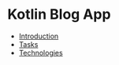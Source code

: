 # Kotlin Blog App

* [Introduction](docs/introduction/)
* [Tasks](docs/introduction/tasks.md)
* [Technologies](docs/introduction/technologies.md)

